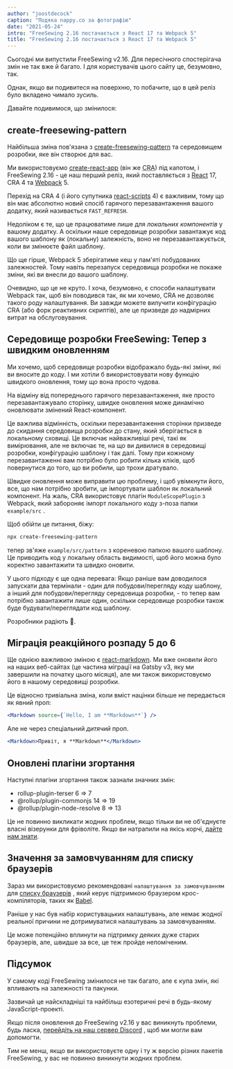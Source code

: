 ```yaml
---
author: "joostdecock"
caption: "Подяка nappy.co за фотографію"
date: "2021-05-24"
intro: "FreeSewing 2.16 постачається з React 17 та Webpack 5"
title: "FreeSewing 2.16 постачається з React 17 та Webpack 5"
---
```



Сьогодні ми випустили FreeSewing v2.16. Для пересічного спостерігача змін не так вже й багато. І для користувачів цього сайту це, безумовно, так.

Однак, якщо ви подивитеся на поверхню, то побачите, що в цей реліз було вкладено чимало зусиль.

Давайте подивимося, що змінилося:

## create-freesewing-pattern

Найбільша зміна пов'язана з [create-freesewing-pattern](https://www.npmjs.com/package/create-freesewing-pattern) та середовищем розробки, яке він створює для вас.

Ми використовуємо [create-react-app](https://www.npmjs.com/package/create-react-app) (він же <abbr title='Create React App'>CRA</abbr>) під капотом, і FreeSewing 2.16 - це наш перший реліз, який поставляється з [React](https://reactjs.org/) 17, CRA 4 та [Webpack](https://webpack.js.org/) 5.

Перехід на CRA 4 (і його супутника [react-scripts](https://www.npmjs.com/package/react-scripts) 4) є важливим, тому що він має абсолютно новий спосіб гарячого перезавантаження вашого додатку, який називається `FAST_REFRESH`.

Недоліком є те, що це працюватиме лише для *локальних компонентів* у вашому додатку. А оскільки наше середовище розробки завантажує код вашого шаблону як (локальну) залежність, воно не перезавантажується, коли ви змінюєте файл шаблону.

Що ще гірше, Webpack 5 зберігатиме кеш у пам'яті побудованих залежностей. Тому навіть перезапуск середовища розробки не покаже зміни, які ви внесли до вашого шаблону.

Очевидно, що це не круто. І хоча, безумовно, є способи налаштувати Webpack так, щоб він поводився так, як ми хочемо, CRA не дозволяє такого роду налаштування. Ви завжди можете вилучити конфігурацію CRA (або форк реактивних скриптів), але це призведе до надмірних витрат на обслуговування.

## Середовище розробки FreeSewing: Тепер з швидким оновленням

Ми хочемо, щоб середовище розробки відображало будь-які зміни, які ви вносите до коду. І ми хотіли б використовувати нову функцію швидкого оновлення, тому що вона просто чудова.

На відміну від попереднього гарячого перезавантаження, яке просто перезавантажувало сторінку, швидке оновлення може динамічно оновлювати змінений React-компонент.

Це важлива відмінність, оскільки перезавантаження сторінки призведе до скидання середовища розробки до стану, який зберігається в локальному сховищі. Це включає найважливіші речі, такі як вимірювання, але не включає те, на що ви дивилися в середовищі розробки, конфігурацію шаблону і так далі. Тому при кожному перезавантаженні вам потрібно було робити кілька кліків, щоб повернутися до того, що ви робили, що трохи дратувало.

Швидке оновлення може виправити цю проблему, і щоб увімкнути його, все, що нам потрібно зробити, це імпортувати шаблон як локальний компонент. На жаль, CRA використовує плагін `ModuleScopePlugin` з Webpack, який забороняє імпорт локального коду з-поза папки `example/src` .

Щоб обійти це питання, біжу:

```bash
npx create-freesewing-pattern
```

тепер зв'яже `example/src/pattern` з кореневою папкою вашого шаблону. Це приводить код у локальну область видимості, щоб його можна було коректно завантажити та швидко оновити.

У цього підходу є ще одна перевага: Якщо раніше вам доводилося запускати два термінали - один для побудови/перегляду коду шаблону, а інший для побудови/перегляду середовища розробки, - то тепер вам потрібно завантажити лише один, оскільки середовище розробки також буде будувати/переглядати код шаблону.

Розробники радіють 🎉.

## Міграція реакційного розпаду 5 до 6

Ще однією важливою зміною є [react-markdown](https://www.npmjs.com/package/react-markdown). Ми вже оновили його на наших веб-сайтах (це частина міграції на Gatsby v3, яку ми завершили на початку цього місяця), але ми також використовуємо його в нашому середовищі розробки.

Це відносно тривіальна зміна, коли вміст націнки більше не передається як явний проп:

```jsx
<Markdown source={`Hello, I am **Markdown**`} />
```

Але не через спеціальний *дитячий* проп.

```jsx
<Markdown>Привіт, я **Markdown**</Markdown>
```

## Оновлені плагіни згортання

Наступні плагіни згортання також зазнали значних змін:

- rollup-plugin-terser 6 => 7
- @rollup/plugin-commonjs 14 => 19
- @rollup/plugin-node-resolve 8 => 13

Це не повинно викликати жодних проблем, якщо тільки ви не об'єднуєте власні візерунки для фріволіте. Якщо ви натрапили на якісь корчі, [дайте нам знати](https://discord.freesewing.org/).

## Значення за замовчуванням для списку браузерів

Зараз ми використовуємо рекомендовані `налаштування за замовчуванням` для [списку браузерів](https://github.com/browserslist/browserslist) , який керує підтримкою браузером крос-компіляторів, таких як [Babel](https://babeljs.io/).

Раніше у нас був набір користувацьких налаштувань, але немає жодної реальної причини не дотримуватися налаштувань за замовчуванням.

Це може потенційно вплинути на підтримку деяких дуже старих браузерів, але, швидше за все, це теж пройде непоміченим.

## Підсумок

У самому коді FreeSewing змінилося не так багато, але є купа змін, які впливають на залежності та пакунки.

Зазвичай це найскладніші та найбільш езотеричні речі в будь-якому JavaScript-проекті.

Якщо після оновлення до FreeSewing v2.16 у вас виникнуть проблеми, будь ласка, [перейдіть на наш сервер Discord](https://discord.freesewing.org/) , щоб ми могли вам допомогти.

Тим не менш, якщо ви використовуєте одну і ту ж версію різних пакетів FreeSewing, у вас не повинно виникнути жодних проблем.

